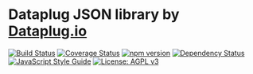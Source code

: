 # Dataplug JSON library by [Dataplug.io](https://dataplug.io)

[![Build Status](https://img.shields.io/travis/dataplug-io/dataplug-json.svg)](https://travis-ci.org/dataplug-io/dataplug-json)
[![Coverage Status](https://img.shields.io/coveralls/github/dataplug-io/dataplug-json.svg)](https://coveralls.io/github/dataplug-io/dataplug-json?branch=master)
[![npm version](https://badge.fury.io/js/%40dataplug%2Fdataplug-json.svg)](https://badge.fury.io/js/%40dataplug%2Fdataplug-json)
[![Dependency Status](https://img.shields.io/librariesio/github/dataplug-io/dataplug-json.svg)](https://github.com/dataplug-io/dataplug-json)
[![JavaScript Style Guide](https://img.shields.io/badge/code_style-standard-brightgreen.svg)](https://standardjs.com)
[![License: AGPL v3](https://img.shields.io/badge/License-AGPL%20v3-blue.svg)](https://www.gnu.org/licenses/agpl-3.0)
